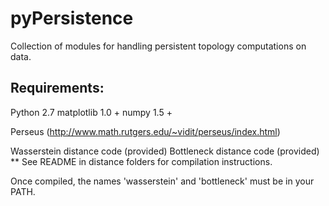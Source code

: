 pyPersistence
=============

Collection of modules for handling persistent topology computations on data. 

Requirements:
------------

Python 2.7
matplotlib 1.0 +
numpy 1.5 +

Perseus (http://www.math.rutgers.edu/~vidit/perseus/index.html)

Wasserstein distance code (provided)
Bottleneck distance code (provided)
** See README in distance folders for compilation instructions. 

Once compiled, the names 'wasserstein' and 'bottleneck' must be in your PATH. 
